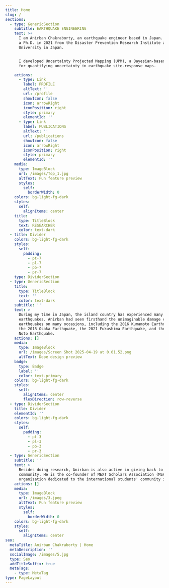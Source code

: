 ```yaml
---
title: Home
slug: /
sections:
  - type: GenericSection
    subtitle: EARTHQUAKE ENGINEERING
    text: >+
      I am Anirban Chakraborty, an earthquake engineer based in Japan. I earned
      a Ph.D. in 2021 from the Disaster Prevention Research Institute at Kyoto
      University in Japan. 


      I developed Uncertainty Projected Mapping (UPM), a Bayesian-based mapping
      for quantifying uncertainty in earthquake site-response maps. 

    actions:
      - type: Link
        label: PROFILE
        altText: ''
        url: /profile
        showIcon: false
        icon: arrowRight
        iconPosition: right
        style: primary
        elementId: ''
      - type: Link
        label: PUBLICATIONS
        altText: ''
        url: /publications
        showIcon: false
        icon: arrowRight
        iconPosition: right
        style: primary
        elementId: ''
    media:
      type: ImageBlock
      url: /images/Top_1.jpg
      altText: Fun feature preview
      styles:
        self:
          borderWidth: 0
    colors: bg-light-fg-dark
    styles:
      self:
        alignItems: center
    title:
      type: TitleBlock
      text: RESEARCHER
      color: text-dark
  - title: Divider
    colors: bg-light-fg-dark
    styles:
      self:
        padding:
          - pt-7
          - pl-7
          - pb-7
          - pr-7
    type: DividerSection
  - type: GenericSection
    title:
      type: TitleBlock
      text: ''
      color: text-dark
    subtitle: ''
    text: >
      During my time in Japan, the island country has experienced many
      earthquakes. Anirban had seen firsthand the unimaginable damage caused by
      earthquakes on many occasions, including the 2016 Kumamoto Earthquakes,
      the 2018 Osaka Earthquake, the 2021 Fukushima Earthquake, and the 2024
      Noto Earthquake.
    actions: []
    media:
      type: ImageBlock
      url: /images/Screen Shot 2025-04-19 at 0.01.52.png
      altText: Dope design preview
    badge:
      type: Badge
      label: ''
      color: text-primary
    colors: bg-light-fg-dark
    styles:
      self:
        alignItems: center
        flexDirection: row-reverse
  - type: DividerSection
    title: Divider
    elementId: ''
    colors: bg-light-fg-dark
    styles:
      self:
        padding:
          - pt-3
          - pl-3
          - pb-3
          - pr-3
  - type: GenericSection
    subtitle: ''
    text: >
      Besides doing research, Anirban is also active in giving back to the
      community. He is the co-founder of MEXT Scholars Association (MSA), an
      organization dedicated to the international students' community in Japan. 
    actions: []
    media:
      type: ImageBlock
      url: /images/3.jpeg
      altText: Fun feature preview
      styles:
        self:
          borderWidth: 0
    colors: bg-light-fg-dark
    styles:
      self:
        alignItems: center
seo:
  metaTitle: Anirban Chakraborty | Home
  metaDescription: ''
  socialImage: /images/5.jpg
  type: Seo
  addTitleSuffix: true
  metaTags:
    - type: MetaTag
type: PageLayout
---
```

